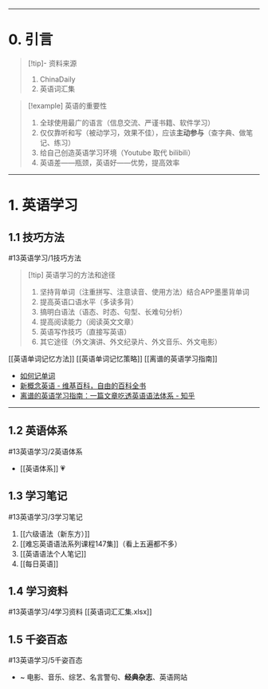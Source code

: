 ```table-of-contents
```
---
# 0. 引言
> [!tip]- 资料来源
> 1. ChinaDaily 
> 2. 英语词汇集 

> [!example] 英语的重要性
> 1. 全球使用最广的语言（信息交流、严谨书籍、软件学习）
> 2. 仅仅靠听和写（被动学习，效果不佳），应该**主动参与**（查字典、做笔记、练习）
> 3. 给自己创造英语学习环境（Youtube 取代 bilibili）
> 4. 英语差——瓶颈，英语好——优势，提高效率

---
# 1. 英语学习 
## 1.1 技巧方法
#13英语学习/1技巧方法
> [!tip] 英语学习的方法和途径
> 1. 坚持背单词（注重拼写、注意读音、使用方法）结合APP墨墨背单词
> 2. 提高英语口语水平（多读多背）
> 3. 搞明白语法（语态、时态、句型、长难句分析）
> 4. 提高阅读能力（阅读英文文章）
> 5. 英语写作技巧（直接写英语）
> 6. 其它途径（外文演讲、外文纪录片、外文音乐、外文电影）


[[英语单词记忆方法]] 
[[英语单词记忆策略]] 
[[离谱的英语学习指南]] 
- [如何记单词](https://www.youtube.com/watch?v=JuoqE2lpRUM)
-  [新概念英语 - 维基百科，自由的百科全书](https://zh.wikipedia.org/zh-cn/%E6%96%B0%E6%A6%82%E5%BF%B5%E8%8B%B1%E8%AF%AD)
- [离谱的英语学习指南：一篇文章吃透英语语法体系 - 知乎](https://zhuanlan.zhihu.com/p/681215354)
----
## 1.2 英语体系
#13英语学习/2英语体系
- [[英语体系]] 💗
## 1.3 学习笔记
#13英语学习/3学习笔记
1. [[六级语法（新东方）]]
2. [[难忘英语语法系列课程147集]]（看上五遍都不多）
3. [[英语语法个人笔记]]
4. [[每日英语]]
## 1.4 学习资料 
#13英语学习/4学习资料
[[英语词汇汇集.xlsx]]

## 1.5 千姿百态 
#13英语学习/5千姿百态
- ~ 电影、音乐、综艺、名言警句、**经典杂志**、英语网站 



